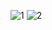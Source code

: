 ![1](https://github.com/Bishozit/file_download/assets/110930138/a9dda386-4289-4c3e-8d7c-3460860bc964)
![2](https://github.com/Bishozit/file_download/assets/110930138/03ec6ea7-f045-499d-8f9e-9c7e4c97c5cf)
